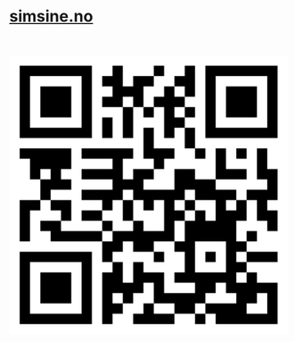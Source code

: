 # <a href="https://www.simsine.no/" target="_blank">simsine.no</a><br><br>
<img src="./media/homepage.png" alt="qr code" width="500px"/>
